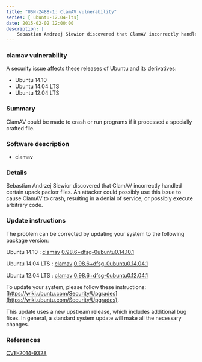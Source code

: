 ```yaml
---
title: "USN-2488-1: ClamAV vulnerability"
series: [ ubuntu-12.04-lts]
date: 2015-02-02 12:00:00
description: |
    Sebastian Andrzej Siewior discovered that ClamAV incorrectly handled certain upack packer files. An attacker could possibly use this issue to cause ClamAV to crash, resulting in a denial of service, or possibly execute arbitrary code. 
--- 
```

 
### clamav vulnerability

A security issue affects these releases of Ubuntu and its derivatives:

* Ubuntu 14.10
* Ubuntu 14.04 LTS
* Ubuntu 12.04 LTS

### Summary

ClamAV could be made to crash or run programs if it processed a specially crafted file.

### Software description

* clamav 

### Details

Sebastian Andrzej Siewior discovered that ClamAV incorrectly handled certain upack packer files. An attacker could possibly use this issue to cause ClamAV to crash, resulting in a denial of service, or possibly execute arbitrary code. 

### Update instructions

The problem can be corrected by updating your system to the following package version:

Ubuntu 14.10
 : [clamav](https://launchpad.net/ubuntu/+source/clamav) <span> [0.98.6+dfsg-0ubuntu0.14.10.1](https://launchpad.net/ubuntu/+source/clamav/0.98.6+dfsg-0ubuntu0.14.10.1) </span> 

Ubuntu 14.04 LTS
 : [clamav](https://launchpad.net/ubuntu/+source/clamav) <span> [0.98.6+dfsg-0ubuntu0.14.04.1](https://launchpad.net/ubuntu/+source/clamav/0.98.6+dfsg-0ubuntu0.14.04.1) </span> 

Ubuntu 12.04 LTS
 : [clamav](https://launchpad.net/ubuntu/+source/clamav) <span> [0.98.6+dfsg-0ubuntu0.12.04.1](https://launchpad.net/ubuntu/+source/clamav/0.98.6+dfsg-0ubuntu0.12.04.1) </span> 

To update your system, please follow these instructions: [https://wiki.ubuntu.com/Security/Upgrades](https://wiki.ubuntu.com/Security/Upgrades).

This update uses a new upstream release, which includes additional bug fixes. In general, a standard system update will make all the necessary changes. 

### References

 [CVE-2014-9328](http://people.ubuntu.com/~ubuntu-security/cve/CVE-2014-9328)
 
